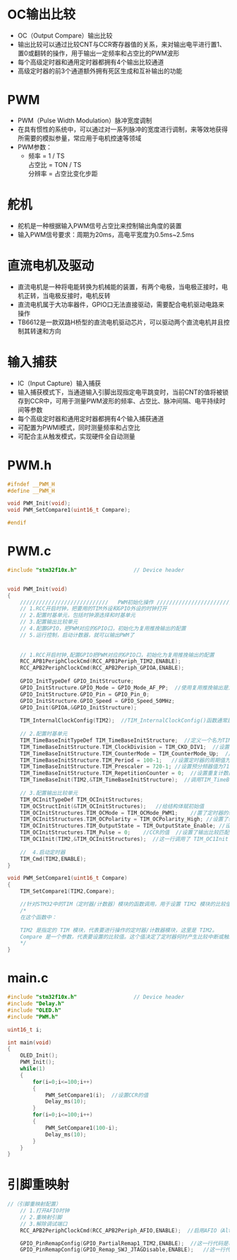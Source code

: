 # OC输出比较

* OC（Output Compare）输出比较
* 输出比较可以通过比较CNT与CCR寄存器值的关系，来对输出电平进行置1、置0或翻转的操作，用于输出一定频率和占空比的PWM波形
* 每个高级定时器和通用定时器都拥有4个输出比较通道
* 高级定时器的前3个通道额外拥有死区生成和互补输出的功能

# PWM

* PWM（Pulse Width Modulation）脉冲宽度调制
* 在具有惯性的系统中，可以通过对一系列脉冲的宽度进行调制，来等效地获得所需要的模拟参量，常应用于电机控速等领域
* PWM参数：
  *   频率 = 1 / TS            
  占空比 = TON / TS           
  分辨率 = 占空比变化步距


# 舵机

* 舵机是一种根据输入PWM信号占空比来控制输出角度的装置
* 输入PWM信号要求：周期为20ms，高电平宽度为0.5ms~2.5ms

# 直流电机及驱动

* 直流电机是一种将电能转换为机械能的装置，有两个电极，当电极正接时，电机正转，当电极反接时，电机反转
* 直流电机属于大功率器件，GPIO口无法直接驱动，需要配合电机驱动电路来操作
* TB6612是一款双路H桥型的直流电机驱动芯片，可以驱动两个直流电机并且控制其转速和方向

# 输入捕获

* IC（Input Capture）输入捕获
* 输入捕获模式下，当通道输入引脚出现指定电平跳变时，当前CNT的值将被锁存到CCR中，可用于测量PWM波形的频率、占空比、脉冲间隔、电平持续时间等参数
* 每个高级定时器和通用定时器都拥有4个输入捕获通道
* 可配置为PWMI模式，同时测量频率和占空比
* 可配合主从触发模式，实现硬件全自动测量

# PWM.h

```c
#ifndef __PWM_H
#define __PWM_H

void PWM_Init(void);
void PWM_SetCompare1(uint16_t Compare);

#endif

```

# PWM.c

```c
#include "stm32f10x.h"                  // Device header


void PWM_Init(void)
{
	////////////////////////////   PWM初始化操作 /////////////////////////////////////////////
	// 1.RCC开启时钟，把要用的TIM外设和GPIO外设的时钟打开
	// 2.配置时基单元，包括时钟源选择和时基单元
	// 3.配置输出比较单元
	// 4.配置GPIO，把PWM对应的GPIO口，初始化为复用推挽输出的配置
	// 5.运行控制，启动计数器，就可以输出PWM了
	
	
	// 1.RCC开启时钟,配置GPIO把PWM对应的GPIO口，初始化为复用推挽输出的配置
	RCC_APB1PeriphClockCmd(RCC_APB1Periph_TIM2,ENABLE);
	RCC_APB2PeriphClockCmd(RCC_APB2Periph_GPIOA,ENABLE);
	
	GPIO_InitTypeDef GPIO_InitStructure;
	GPIO_InitStructure.GPIO_Mode = GPIO_Mode_AF_PP;  //使用复用推挽输出是为了将引角的控制权交给片上外设，而不是输出控制寄存器
	GPIO_InitStructure.GPIO_Pin = GPIO_Pin_0;
	GPIO_InitStructure.GPIO_Speed = GPIO_Speed_50MHz;
	GPIO_Init(GPIOA,&GPIO_InitStructure);
	
	TIM_InternalClockConfig(TIM2);  //TIM_InternalClockConfig()函数通常是用于配置定时器的时钟源。在这个例子中，传入的参数TIM2表示配置定时器2的时钟源。
	
	// 2.配置时基单元
	TIM_TimeBaseInitTypeDef TIM_TimeBaseInitStructure;  //定义一个名为TIM_TimeBaseInitStructure的结构体变量，类型是TIM_TimeBaseInitTypeDef，用于存储定时器的基本配置参数。
	TIM_TimeBaseInitStructure.TIM_ClockDivision = TIM_CKD_DIV1;  //设置时钟分频为TIM_CKD_DIV1，表示时钟源不分频。
	TIM_TimeBaseInitStructure.TIM_CounterMode = TIM_CounterMode_Up;  //设置计数模式为向上计数，即定时器计数器从0递增到设定的周期值。
	TIM_TimeBaseInitStructure.TIM_Period = 100-1;   //设置定时器的周期值为9999，即定时器计数器从0递增到9999。(自动重装值) //ARR值
	TIM_TimeBaseInitStructure.TIM_Prescaler = 720-1; //设置预分频器值为7199，用于将定时器时钟源的频率分频为更低的频率。(预分频值)   //PSC值
	TIM_TimeBaseInitStructure.TIM_RepetitionCounter = 0;  //设置重复计数器为0，表示定时器不需要进行重复计数。
	TIM_TimeBaseInit(TIM2,&TIM_TimeBaseInitStructure);  //调用TIM_TimeBaseInit()函数来初始化定时器2，将上述配置参数结构体作为参数传入，从而完成定时器2的配置。
	
	// 3.配置输出比较单元
	TIM_OCInitTypeDef TIM_OCInitStructures;
	TIM_OCStructInit(&TIM_OCInitStructures);   //给结构体赋初始值
	TIM_OCInitStructures.TIM_OCMode = TIM_OCMode_PWM1;    //置了定时器的输出比较模式为 PWM 模式1。PWM（脉冲宽度调制）是一种常见的用于控制电机速度、LED亮度等的技术。
	TIM_OCInitStructures.TIM_OCPolarity = TIM_OCPolarity_High; //设置了输出比较的极性，即输出极性为高电平。这意味着输出信号在高电平时有效。
	TIM_OCInitStructures.TIM_OutputState = TIM_OutputState_Enable; //设置了输出状态为使能状态，表示定时器输出是启用的。
	TIM_OCInitStructures.TIM_Pulse = 0;    //CCR的值  //设置了输出比较匹配寄存器（CCR）的值为50。CCR 的值决定了 PWM 的占空比，即高电平的持续时间。在这里，设置为50意味着占空比为 50%。
	TIM_OC1Init(TIM2,&TIM_OCInitStructures);  //这一行调用了 TIM_OC1Init 函数，用于初始化 TIM2 定时器的通道 1，将上述配置应用到该通道上。这样就完成了对 TIM2 的 PWM 输出的配置和初始化。
	
	//  4.启动定时器
	TIM_Cmd(TIM2,ENABLE);
}

void PWM_SetCompare1(uint16_t Compare)
{
	TIM_SetCompare1(TIM2,Compare);

	//针对STM32中的TIM（定时器/计数器）模块的函数调用，用于设置 TIM2 模块的比较值（Compare）。具体来说，它将 TIM2 的比较寄存器 2（通常是用于控制 PWM 波形的比较寄存器）的值设置为给定的 Compare 值。
	/*
	在这个函数中：

	TIM2 是指定的 TIM 模块，代表要进行操作的定时器/计数器模块，这里是 TIM2。
	Compare 是一个参数，代表要设置的比较值。这个值决定了定时器何时产生比较中断或触发输出比较匹配（OC2）。通常情况下，这个值用于控制 PWM 输出的占空比。
	*/
}

```

# main.c

```c
#include "stm32f10x.h"                  // Device header
#include "Delay.h"
#include "OLED.h"
#include "PWM.h"

uint16_t i;

int main(void)
{
	OLED_Init();
	PWM_Init();
	while(1)
	{
		for(i=0;i<=100;i++)
		{
			PWM_SetCompare1(i);  //设置CCR的值 
			Delay_ms(10);
		}
		for(i=0;i<=100;i++)
		{
			PWM_SetCompare1(100-i);
			Delay_ms(10);
		}
	}
}

```

# 引脚重映射

```c
//（引脚重映射配置）
	// 1.打开AFIO时钟
	// 2.重映射引脚
	// 3.解除调试端口
	RCC_APB2PeriphClockCmd(RCC_APB2Periph_AFIO,ENABLE);  //启用AFIO（Alternate Function I/O）外设的时钟。AFIO外设主要用于配置引脚的复用功能，比如GPIO的复用功能以及外部中断的映射等。通过启用AFIO时钟，您可以使用其功能来配置引脚的特殊功能。

	GPIO_PinRemapConfig(GPIO_PartialRemap1_TIM2,ENABLE);  //这一行代码是将特定的引脚重映射到指定的功能。在这里，使用了部分重映射1，将TIM2定时器的部分引脚重映射到新的功能。这可以让您将TIM2的某些引脚映射到其他功能，以满足特定的应用需求。
	GPIO_PinRemapConfig(GPIO_Remap_SWJ_JTAGDisable,ENABLE);   //这一行代码是禁用SWJ（Serial Wire JTAG）和JTAG（Joint Test Action Group）功能，并将其引脚重映射到其他用途。SWJ和JTAG是调试和编程接口，禁用它们可以释放这些引脚供其他功能使用，比如GPIO等。
```
